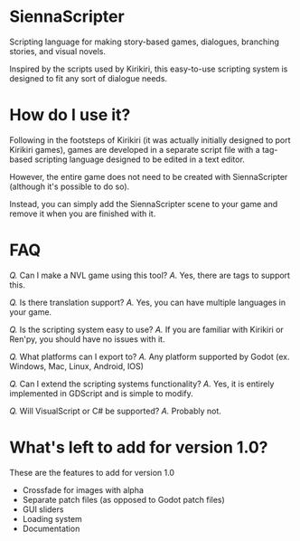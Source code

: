 # SiennaScripter

Scripting language for making story-based games, dialogues, branching stories, and visual novels.

Inspired by the scripts used by Kirikiri, this easy-to-use scripting system is designed to fit any sort of dialogue needs.


# How do I use it?

Following in the footsteps of Kirikiri (it was actually initially designed to port Kirikiri games), games are developed in a separate script file with a tag-based scripting language designed to be edited in a text editor.

However, the entire game does not need to be created with SiennaScripter (although it's possible to do so).

Instead, you can simply add the SiennaScripter scene to your game and remove it when you are finished with it.


# FAQ

*Q.* Can I make a NVL game using this tool?
*A.* Yes, there are tags to support this.

*Q.* Is there translation support?
*A.* Yes, you can have multiple languages in your game.

*Q.* Is the scripting system easy to use?
*A.* If you are familiar with Kirikiri or Ren'py, you should have no issues with it.

*Q.* What platforms can I export to?
*A.* Any platform supported by Godot (ex. Windows, Mac, Linux, Android, IOS)

*Q.* Can I extend the scripting systems functionality?
*A.* Yes, it is entirely implemented in GDScript and is simple to modify.

*Q.* Will VisualScript or C# be supported?
*A.* Probably not.


# What's left to add for version 1.0?

These are the features to add for version 1.0

- Crossfade for images with alpha
- Separate patch files (as opposed to Godot patch files)
- GUI sliders
- Loading system
- Documentation
